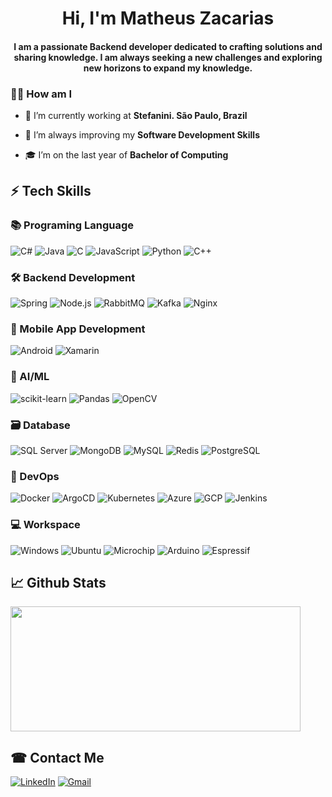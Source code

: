 <h1 align="center">Hi, I'm Matheus Zacarias</h1>
<h4 align="center">I am a passionate Backend developer dedicated to crafting solutions and sharing knowledge. I am always seeking a new challenges and exploring new horizons to expand my knowledge.</h4>

### 🧘‍♂️ How am I

- 🔭 I’m currently working at **Stefanini. São Paulo, Brazil**

- 🌱 I’m always improving my **Software Development Skills**

- 🎓 I’m on the last year of **Bachelor of Computing**

## ⚡ Tech Skills

### 📚 Programing Language

![C#](https://img.shields.io/badge/C%23-239120?style=for-the-badge&logo=c-sharp&logoColor=black)
![Java](https://img.shields.io/badge/Java-ED8B00?style=for-the-badge&logo=java&logoColor=white)
![C](https://img.shields.io/badge/C-A8B9CC?style=for-the-badge&logo=c&logoColor=black)
![JavaScript](https://img.shields.io/badge/JavaScript-F7DF1E?style=for-the-badge&logo=javascript&logoColor=black)
![Python](https://img.shields.io/badge/Python-3776AB?style=for-the-badge&logo=python&logoColor=white)
![C++](https://img.shields.io/badge/C++-00599C?style=for-the-badge&logo=cplusplus&logoColor=white)

### 🛠️ Backend Development

![Spring](https://img.shields.io/badge/Spring-6DB33F?style=for-the-badge&logo=spring&logoColor=white)
![Node.js](https://img.shields.io/badge/Node.js-339933?style=for-the-badge&logo=node.js&logoColor=white)
![RabbitMQ](https://img.shields.io/badge/RabbitMQ-FF6600?style=for-the-badge&logo=rabbitmq&logoColor=white)
![Kafka](https://img.shields.io/badge/Kafka-231F20?style=for-the-badge&logo=apache-kafka&logoColor=white)
![Nginx](https://img.shields.io/badge/Nginx-269539?style=for-the-badge&logo=nginx&logoColor=white)

### 📱 Mobile App Development

![Android](https://img.shields.io/badge/Android-3DDC84?style=for-the-badge&logo=android&logoColor=white)
![Xamarin](https://img.shields.io/badge/Xamarin-239120?style=for-the-badge&logo=xamarin&logoColor=white)

### 🤖 AI/ML

![scikit-learn](https://img.shields.io/badge/scikit-learn-F7DF1E?style=for-the-badge&logo=scikit-learn&logoColor=black)
![Pandas](https://img.shields.io/badge/Pandas-2C046F?style=for-the-badge&logo=pandas&logoColor=white)
![OpenCV](https://img.shields.io/badge/OpenCV-525F7F?style=for-the-badge&logo=opencv&logoColor=white)

### 🗃️ Database

![SQL Server](https://img.shields.io/badge/SQL%20Server-CC2927?style=for-the-badge&logo=microsoft-sql-server&logoColor=white)
![MongoDB](https://img.shields.io/badge/MongoDB-47A248?style=for-the-badge&logo=mongodb&logoColor=white)
![MySQL](https://img.shields.io/badge/MySQL-4479A1?style=for-the-badge&logo=mysql&logoColor=white)
![Redis](https://img.shields.io/badge/Redis-DC382D?style=for-the-badge&logo=redis&logoColor=white)
![PostgreSQL](https://img.shields.io/badge/PostgreSQL-336791?style=for-the-badge&logo=postgresql&logoColor=white)

### 🚀 DevOps

![Docker](https://img.shields.io/badge/Docker-2496ED?style=for-the-badge&logo=docker&logoColor=white)
![ArgoCD](https://img.shields.io/badge/ArgoCD-007396?style=for-the-badge&logo=argocd&logoColor=white)
![Kubernetes](https://img.shields.io/badge/Kubernetes-326CE5?style=for-the-badge&logo=kubernetes&logoColor=white)
![Azure](https://img.shields.io/badge/Azure-0072C6?style=for-the-badge&logo=azure&logoColor=white)
![GCP](https://img.shields.io/badge/GCP-4285F4?style=for-the-badge&logo=google-cloud-platform&logoColor=white)
![Jenkins](https://img.shields.io/badge/Jenkins-D24939?style=for-the-badge&logo=jenkins&logoColor=white)

### 💻 Workspace

![Windows](https://img.shields.io/badge/Windows-0078D6?style=for-the-badge&logo=windows&logoColor=white)
![Ubuntu](https://img.shields.io/badge/Ubuntu-E95420?style=for-the-badge&logo=ubuntu&logoColor=white)
![Microchip](https://img.shields.io/badge/Microchip-007396?style=for-the-badge&logo=microchip&logoColor=white)
![Arduino](https://img.shields.io/badge/Arduino-00979D?style=for-the-badge&logo=arduino&logoColor=white)
![Espressif](https://img.shields.io/badge/Espressif-E7352C?style=for-the-badge&logo=espressif&logoColor=white)

## 📈 Github Stats

<img width="96%" height="200px" src="https://github-readme-stats.vercel.app/api/top-langs/?username=MatheusZacarias657" /> 

## ☎ Contact Me

[![LinkedIn](https://img.shields.io/badge/LinkedIn-0077B5?style=for-the-badge&logo=linkedin&logoColor=white)](https://www.linkedin.com/in/matheus-zacarias-425a641ab)
[![Gmail](https://img.shields.io/badge/Gmail-D14836?style=for-the-badge&logo=gmail&logoColor=white)](mailto:matheus.zacarias.2001@gmail.com)
